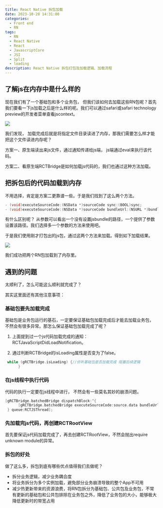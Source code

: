 ```yaml
---
title: React Native 拆包加载
date: 2023-10-28 14:31:00
categories:
  - Front end
  - RN
tags:
  - RN
  - React Native
  - React
  - JavascriptCore
  - JSI
  - Split
  - loading
description: React Native 拆包打包及加载逻辑、加载流程
---
```


## 了解js在内存中是什么样的

现在我们有了一个基础包和多个业务包， 但我们该如何去加载这些RN包呢？首先我们要看一下js加载之后是什么样的呢。我们可以通过safari或safari technology preview的开发者菜单查看jscontext。

<image src="../assets/rn-6.png"/>

我们发现， 加载完成后就是将指定文件目录读进了内存，那我们需要怎么样才能把这个文件读进内存呢？

方案一、原生端读出来js文件，通过通知传递给js端， js端通过eval来执行该代码。

方案二、看原生端RCTBridge是如何加载js代码的，我们也通过这种方法加载。

## 把拆包后的代码加载到内存

不用选择，肯定是方案二更靠谱一些。于是我们找到了这么两个方法。

```objective-c
- (void)executeSourceCode:(NSData *)sourceCode sync:(BOOL)sync;
- (void)executeSourceCode:(NSData *)sourceCode bundleUrl:(NSURL *)bundleUrl sync:(BOOL)sync;
```

有什么区别呢？ 从参数可以看出一个没有设置jsbundle的路径，一个提供了参数设置该路径。我们选择多一个参数的方法来使用吧。

于是我们使用刚才打包出的js包，通过这两个方法来加载。得到如下加载结果。

<image src="../assets/rn-7.png"/>

我们成功把两个RN包加载到了内存里。

## 遇到的问题

太顺利了，怎么可能这么顺利就完成了？ 

其实这里面还有其他注意事项：

### 基础包要先加载完成

基础包是业务包运行的基石，一定要保证基础包加载完成后才能去加载业务包， 不然会有很多异常。那怎么保证基础包加载完成了呢？ 

1. 上面提到过一个js代码加载完成的通知： RCTJavaScriptDidLoadNotification。

2. 通过判断RCTBridge的isLoading属性是否变为了false。

```objective-c
 while (gRCTBridge.isLoading) {//侦听基础包是否加载完成 阻塞后续逻辑
      }
```

### 在js线程中执行代码

代码的执行一定要在js线程中进行， 不然会有一些莫名其妙的崩溃问题。

```objective-c
[gRCTBridge.batchedBridge dispatchBlock:^{
      [gRCTBridge.batchedBridge executeSourceCode:source.data bundleUrl:bundUrl sync:YES];
 } queue:RCTJSThread];
```

### 先加载完js代码，再创建RCTRootView

首先要保证js代码加载完成了，再去创建RCTRootView，不然会抛出require unknown module的异常。

### 拆包的好处

做了这么多，拆包到底有哪些优点值得我们去做呢？

- 拆分业务逻辑，减少业务耦合度
- 将业务拆分为多个实例加载，避免部分业务崩溃导致的整个App不可用
- 减少热更新带来的资源浪费，将RN包拆分为基础包、公共包及业务包，不常有更新的基础包和公共包排除在业务包之外，降低了业务包的大小，能够极大降低更新时的带宽占用